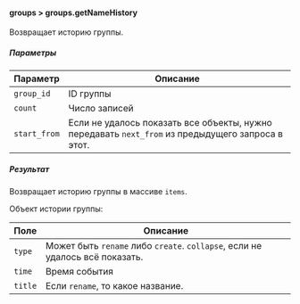 #### groups > groups.getNameHistory

Возвращает историю группы.

##### Параметры

|Параметр|Описание|
|--|--|
|`group_id`|ID группы|
|`count`|Число записей|
|`start_from`|Если не удалось показать все объекты, нужно передавать `next_from` из предыдущего запроса в этот.|

##### Результат

Возвращает историю группы в массиве `items`. 

Объект истории группы:

|Поле|Описание|
|--|--|
|`type`|Может быть `rename` либо `create`. `collapse`, если не удалось всё показать.|
|`time`|Время события|
|`title`|Если `rename`, то какое название.|
